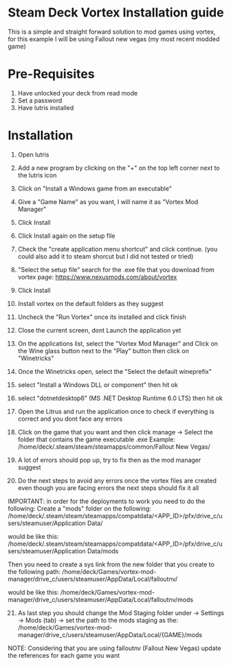 
# Steam Deck Vortex Installation guide

This is a simple and straight forward solution to mod games using vortex, for this example I will be using Fallout new vegas (my most recent modded game)

# Pre-Requisites

1. Have unlocked your deck from read mode
2. Set a password
3. Have lutris installed

# Installation
1. Open lutris
2. Add a new program by clicking on the "+" on the top left corner next to the lutris icon
3. Click on "Install a Windows game from an executable"
4. Give a "Game Name" as you want, I will name it as "Vortex Mod Manager"
5. Click Install
6. Click Install again on the setup file
7. Check the "create application menu shortcut" and click continue.
(you could also add it to steam shorcut but I did not tested or tried)
8. "Select the setup file" search for the .exe file that you download from vortex page: https://www.nexusmods.com/about/vortex

9.  Click Install
10. Install vortex on the default folders as they suggest
11. Uncheck the "Run Vortex" once its installed and click finish
12. Close the current screen, dont Launch the application yet
13. On the applications list, select the "Vortex Mod Manager" and Click on the Wine glass button next to the "Play" button then click on "Winetricks"
14. Once the Winetricks open, select the "Select the default wineprefix"
15. select "Install a Windows DLL or component" then hit ok
16. select "dotnetdesktop6" (MS .NET Desktop Runtime 6.0 LTS) then hit ok
17. Open the Litrus and run the application once to check if everything is correct and you dont face any errors
18. Click on the game that you want and then click manage -> Select the folder that contains the game executable .exe
Example:
/home/deck/.steam/steam/steamapps/common/Fallout New Vegas/
19. A lot of errors should pop up, try to fix then as the mod manager suggest
20. Do the next steps to avoid any errors once the vortex files are created even though you are facing errors the next steps should fix it all

IMPORTANT: in order for the deployments to work you need to do the following:
Create a "mods" folder on the following:
/home/deck/.steam/steam/steamapps/compatdata/<APP_ID>/pfx/drive_c/users/steamuser/Application Data/

would be like this:
/home/deck/.steam/steam/steamapps/compatdata/<APP_ID>/pfx/drive_c/users/steamuser/Application Data/mods

Then you need to create a sys link from the new folder that you create to the following path:
/home/deck/Games/vortex-mod-manager/drive_c/users/steamuser/AppData/Local/falloutnv/

would be like this:
/home/deck/Games/vortex-mod-manager/drive_c/users/steamuser/AppData/Local/falloutnv/mods

21. As last step you should change the Mod Staging folder under -> Settings -> Mods (tab) -> set the path to the mods staging as the:
/home/deck/Games/vortex-mod-manager/drive_c/users/steamuser/AppData/Local/{GAME}/mods


NOTE: Considering that you are using falloutnv (Fallout New Vegas) update the references for each game you want
